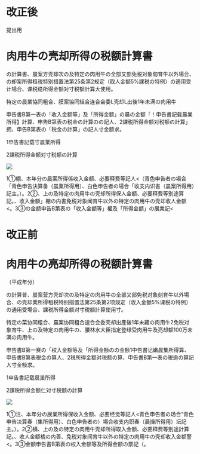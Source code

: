 # 改正後

提出用

# 肉用牛の壳却所得の税额計算書

の計算書、晨案方壳却次の及特定の肉用牛の全部又部免税对象甸育牛以外場合、の却案所得租税特别措置法第25条第2规定（取人金额5%課税の特例）の適用受计場合、课税稳所得金额对寸税额計算大使用。

特定の晨業協同粗合、膜案協同組合连合会委L壳却L出後1年未满の肉用牛

申告書B第一表の「收入金额等」及「所得金额」の晨の金额「！申告書記载晨業所得】計算、申告B第表の税金の計算のの記人、2課税所得金额对税额の計算」拥、申告B第表の「税金の計算」の記人寸金额求。

1申告書記载寸晨業所得

2課税所得金额对寸税额の計算

![](https://www.nta.go.jp/tmp/cd4ea567-e079-4399-bce0-01f504755267/images/2f3c6122a3578e674cd9e3fbe9218271f2397022b6c3d49d6c18c3f316738786.jpg)

1①棚、本年分の晨案所得係收入金额、必要释费等記人<（青色申告者の場合「青色申告決算备（晨業所得用）、白色申告者の場合「收支内识書（晨案所得用）記主。）。2②、上の及特定の肉用牛の壳却所得保人金额、必要释费等别途算記。、收入金额」棚の内書免税对象闻育牛以外の特定の肉用牛の壳却收人金额<。3③の金额申告B第表の「收入金额等」權及「所得金额」の展業記<

# 改正前

# 肉用牛の亮却所得の税额計算書

（平成年分）

の計算普、晨案营方壳却次の及特定の肉用牛の全部又部免税对象刻育牛以外場合、の壳却業所得租税特别措置法第25条第2项规定（收入金额5%课税の特例）の通用受場合、課税所得金额对寸税额計算使用寸。

特定の菜协同粗合、晨案协同粗合速合会委壳却出產後1年未藏の肉用牛2免税对象育牛、上の及特定の肉用牛の、腰林水大臣指定登绿受肉用牛及亮却额100万未满の肉用牛。

申告書B第一赛の「权入金额等及「所得金额のの金额1中告書记嫩晨集所得算、申告書B第表税金の算人、2税所得金额对税额の算、申告書B第一表の税逾の算記人寸金额求。

1申告書記载晨巢所得

2課税所得金额仁对寸税额の計算

![](https://www.nta.go.jp/tmp/cd4ea567-e079-4399-bce0-01f504755267/images/8dbb3e24b52c8a538b9d42560d698f506f181f2aa4cc14422fe7f77ebb200d11.jpg)

1①注、本年分の展業所得保收入金额、必要经觉等記人<青色申告者の场合”青色申告决算春（集所得用）、白色申告者の）場合收支内职春（晨操所得用）坛記主。）。2②横、上の及の特定の肉用牛壳却所得取入金额、必要释费等别途計算記。、收人金额橘の内善、免税对象间育牛以外の特定の肉用牛の壳却收入金额警<。3③金额申告書B第表の权入金额等及所得金额の票記（。
